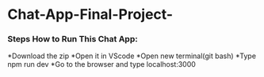 # Chat-App-Final-Project-

### Steps How to Run This Chat App:
*Download the zip
*Open it in VScode
*Open new terminal(git bash)
*Type npm run dev
*Go to the browser and type localhost:3000

